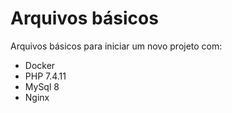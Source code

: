 # Arquivos básicos

Arquivos básicos para iniciar um novo projeto com:
- Docker
- PHP 7.4.11
- MySql 8
- Nginx

